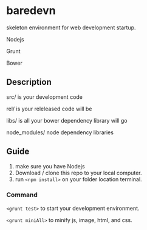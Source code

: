 # baredevn

skeleton environment for web development startup.

Nodejs

Grunt

Bower 

## Description

src/ is your development code

rel/ is your releleased code will be

libs/ is all your bower dependency library will go

node_modules/ node dependency libraries

## Guide

1. make sure you have Nodejs
2. Download / clone this repo to your local computer.
3. run `<npm install>` on your folder location terminal.


### Command

`<grunt test>` to start your development environment.

`<grunt miniAll>` to minify js, image, html, and css.


